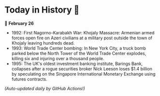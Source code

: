 # Today in History 📅

📅 **February 26**

- 1992: First Nagorno-Karabakh War: Khojaly Massacre: Armenian armed forces open fire on Azeri civilians at a military post outside the town of Khojaly leaving hundreds dead.
- 1993: World Trade Center bombing: In New York City, a truck bomb parked below the North Tower of the World Trade Center explodes, killing six and injuring over a thousand people.
- 1995: The UK's oldest investment banking institute, Barings Bank, collapses after a rogue securities broker Nick Leeson loses $1.4 billion by speculating on the Singapore International Monetary Exchange using futures contracts.

*(Auto-updated daily by GitHub Actions!)*
